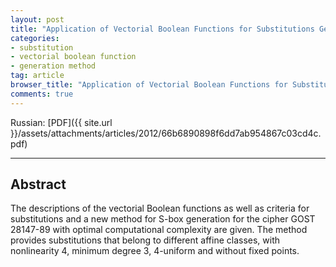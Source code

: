 ```yaml
---
layout: post
title: "Application of Vectorial Boolean Functions for Substitutions Generation Used in Symmetric Cryptographic Transformations"
categories:
- substitution
- vectorial boolean function
- generation method
tag: article
browser_title: "Application of Vectorial Boolean Functions for Substitutions Generation Used in Symmetric Cryptographic Transformations"
comments: true
---
```


Russian: [PDF]({{ site.url }}/assets/attachments/articles/2012/66b6890898f6dd7ab954867c03cd4c.pdf)
___

<!--more-->

## Abstract

The descriptions of the vectorial Boolean functions as well as criteria for substitutions and a new method for S-box generation for the cipher GOST 28147-89 with optimal computational complexity are given. The method provides substitutions that belong to different affine classes, with nonlinearity 4, minimum degree 3, 4-uniform and without fixed points.